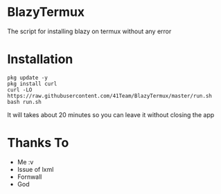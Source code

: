 # BlazyTermux

The script for installing blazy on termux without any error

# Installation
```
pkg update -y
pkg install curl 
curl -LO https://raw.githubusercontent.com/41Team/BlazyTermux/master/run.sh
bash run.sh
```

It will takes about 20 minutes so you can leave it without closing the app

# Thanks To

* Me :v
* Issue of lxml
* Fornwall
* God
